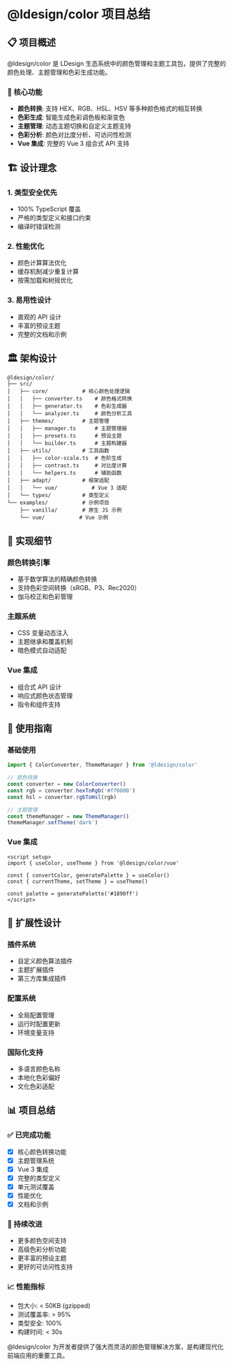 # @ldesign/color 项目总结

## 📋 项目概述

@ldesign/color 是 LDesign 生态系统中的颜色管理和主题工具包，提供了完整的颜色处理、主题管理和色彩生成功能。

### 🎯 核心功能

- **颜色转换**: 支持 HEX、RGB、HSL、HSV 等多种颜色格式的相互转换
- **色彩生成**: 智能生成色彩调色板和渐变色
- **主题管理**: 动态主题切换和自定义主题支持
- **色彩分析**: 颜色对比度分析、可访问性检测
- **Vue 集成**: 完整的 Vue 3 组合式 API 支持

## 🏗️ 设计理念

### 1. 类型安全优先
- 100% TypeScript 覆盖
- 严格的类型定义和接口约束
- 编译时错误检测

### 2. 性能优化
- 颜色计算算法优化
- 缓存机制减少重复计算
- 按需加载和树摇优化

### 3. 易用性设计
- 直观的 API 设计
- 丰富的预设主题
- 完整的文档和示例

## 🏛️ 架构设计

```
@ldesign/color/
├── src/
│   ├── core/           # 核心颜色处理逻辑
│   │   ├── converter.ts    # 颜色格式转换
│   │   ├── generator.ts    # 色彩生成器
│   │   └── analyzer.ts     # 颜色分析工具
│   ├── themes/         # 主题管理
│   │   ├── manager.ts      # 主题管理器
│   │   ├── presets.ts      # 预设主题
│   │   └── builder.ts      # 主题构建器
│   ├── utils/          # 工具函数
│   │   ├── color-scale.ts  # 色阶生成
│   │   ├── contrast.ts     # 对比度计算
│   │   └── helpers.ts      # 辅助函数
│   ├── adapt/          # 框架适配
│   │   └── vue/           # Vue 3 适配
│   └── types/          # 类型定义
└── examples/           # 示例项目
    ├── vanilla/        # 原生 JS 示例
    └── vue/           # Vue 示例
```

## 🔧 实现细节

### 颜色转换引擎
- 基于数学算法的精确颜色转换
- 支持色彩空间转换（sRGB、P3、Rec2020）
- 伽马校正和色彩管理

### 主题系统
- CSS 变量动态注入
- 主题继承和覆盖机制
- 暗色模式自动适配

### Vue 集成
- 组合式 API 设计
- 响应式颜色状态管理
- 指令和组件支持

## 📖 使用指南

### 基础使用

```typescript
import { ColorConverter, ThemeManager } from '@ldesign/color'

// 颜色转换
const converter = new ColorConverter()
const rgb = converter.hexToRgb('#ff0000')
const hsl = converter.rgbToHsl(rgb)

// 主题管理
const themeManager = new ThemeManager()
themeManager.setTheme('dark')
```

### Vue 集成

```vue
<script setup>
import { useColor, useTheme } from '@ldesign/color/vue'

const { convertColor, generatePalette } = useColor()
const { currentTheme, setTheme } = useTheme()

const palette = generatePalette('#1890ff')
</script>
```

## 🚀 扩展性设计

### 插件系统
- 自定义颜色算法插件
- 主题扩展插件
- 第三方库集成插件

### 配置系统
- 全局配置管理
- 运行时配置更新
- 环境变量支持

### 国际化支持
- 多语言颜色名称
- 本地化色彩偏好
- 文化色彩适配

## 📊 项目总结

### ✅ 已完成功能
- [x] 核心颜色转换功能
- [x] 主题管理系统
- [x] Vue 3 集成
- [x] 完整的类型定义
- [x] 单元测试覆盖
- [x] 性能优化
- [x] 文档和示例

### 🔄 持续改进
- 更多颜色空间支持
- 高级色彩分析功能
- 更丰富的预设主题
- 更好的可访问性支持

### 📈 性能指标
- 包大小: < 50KB (gzipped)
- 测试覆盖率: > 95%
- 类型安全: 100%
- 构建时间: < 30s

@ldesign/color 为开发者提供了强大而灵活的颜色管理解决方案，是构建现代化前端应用的重要工具。
